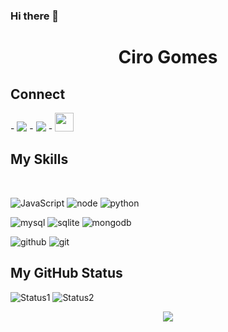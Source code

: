 ### Hi there 👋

<!--
**CiroGomess/CiroGomess** is a ✨ _special_ ✨ repository because its `README.md` (this file) appears on your GitHub profile.

Here are some ideas to get you started:

- 🔭 I’m currently working on ...
- 🌱 I’m currently learning ...
- 👯 I’m looking to collaborate on ...
- 🤔 I’m looking for help with ...
- 💬 Ask me about ...
- 📫 How to reach me: ...
- 😄 Pronouns: ...
- ⚡ Fun fact: ...
-->



<h1 align="center"> Ciro Gomes </h1>

<h2>Connect</h2>
- <a href="https://www.instagram.com/ciro__gomes/" target="_blank"><img src="https://img.shields.io/badge/instagram%20@ciro__gomes-DD2476?style=for-the-badge&logo=instagram&logoColor=white"/></a>
- <a href="https://www.facebook.com/profile.php?id=100004226591476" target="_blank"><img src="https://img.shields.io/badge/facebook%20@cirogomes-344E86?style=for-the-badge&logo=facebook&logoColor=white"/></a>
- <a href="https://www.gitshowcase.com/cirogomess target="_blank"><img height="30px" src="https://img.shields.io/badge/GitShowCase%20-8E2DE2?style=for-the-badge&logo=github&logoColor=white"/></a>
<br>

<h2>My Skills</h2>

<br>

![JavaScript](https://img.shields.io/badge/-JavaScript-grey?style=for-the-badge&logo=javascript&logoColor=white&labelColor=8E2DE2)
![node](https://img.shields.io/badge/-node-grey?style=for-the-badge&logo=node.js&logoColor=white&labelColor=8E2DE2)
![python](https://img.shields.io/badge/-python-grey?style=for-the-badge&logo=python&logoColor=white&labelColor=8E2DE2)
<br>

![mysql](https://img.shields.io/badge/-mysql-grey?style=for-the-badge&logo=mysql&logoColor=white&labelColor=8E2DE2)
![sqlite](https://img.shields.io/badge/-sqlite-grey?style=for-the-badge&logo=sqlite&logoColor=white&labelColor=8E2DE2)
![mongodb](https://img.shields.io/badge/-mongodb-grey?style=for-the-badge&logo=mongodb&logoColor=white&labelColor=8E2DE2)
<br>

![github](https://img.shields.io/badge/-github-grey?style=for-the-badge&logo=github&logoColor=white&labelColor=8E2DE2)
![git](https://img.shields.io/badge/-git-grey?style=for-the-badge&logo=git&logoColor=white&labelColor=8E2DE2)

<h2>My GitHub Status </h2>

![Status1](https://github-readme-stats.vercel.app/api?username=CiroGomess&show_icons=true&theme=radical&title_color=8E2DE2&text_color=fff&icon_color=8E2DE2)
![Status2](https://github-readme-stats.vercel.app/api/top-langs/?username=CiroGomess&theme=radical&title_color=8E2DE2&text_color=fff)

<p align="center">
<img src="https://visitor-badge.laobi.icu/badge?page_id=CiroGomess" id="counter">
</p>

